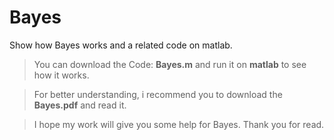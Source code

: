 # Bayes
Show how Bayes works and a related code on matlab.

>You can download the Code: **Bayes.m** and run it on **matlab** to see how it works.

>For better understanding, i recommend you to download the **Bayes.pdf** and read it.

>I hope my work will give you some help for Bayes. Thank you for read.
